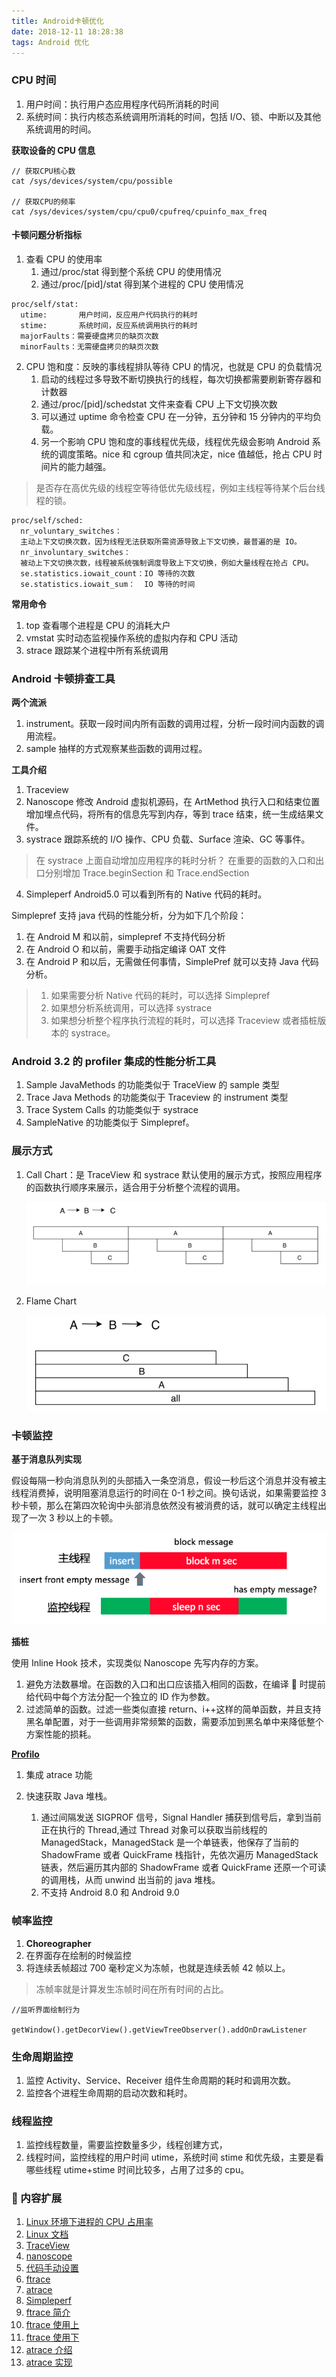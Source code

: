```yaml
---
title: Android卡顿优化
date: 2018-12-11 18:28:38
tags: Android 优化
---
```


### CPU 时间

1. 用户时间：执行用户态应用程序代码所消耗的时间
2. 系统时间：执行内核态系统调用所消耗的时间，包括 I/O、锁、中断以及其他系统调用的时间。

**获取设备的 CPU 信息**

```
// 获取CPU核心数
cat /sys/devices/system/cpu/possible

// 获取CPU的频率
cat /sys/devices/system/cpu/cpu0/cpufreq/cpuinfo_max_freq
```

#### 卡顿问题分析指标

1. 查看 CPU 的使用率
   1. 通过/proc/stat 得到整个系统 CPU 的使用情况
   2. 通过/proc/[pid]/stat 得到某个进程的 CPU 使用情况

```
proc/self/stat:
  utime:       用户时间，反应用户代码执行的耗时
  stime:       系统时间，反应系统调用执行的耗时
  majorFaults：需要硬盘拷贝的缺页次数
  minorFaults：无需硬盘拷贝的缺页次数
```

2. CPU 饱和度：反映的事线程排队等待 CPU 的情况，也就是 CPU 的负载情况
   1. 启动的线程过多导致不断切换执行的线程，每次切换都需要刷新寄存器和计数器
   2. 通过/proc/[pid]/schedstat 文件来查看 CPU 上下文切换次数
   3. 可以通过 uptime 命令检查 CPU 在一分钟，五分钟和 15 分钟内的平均负载。
   4. 另一个影响 CPU 饱和度的事线程优先级，线程优先级会影响 Android 系统的调度策略。nice 和 cgroup 值共同决定，nice 值越低，抢占 CPU 时间片的能力越强。

> 是否存在高优先级的线程空等待低优先级线程，例如主线程等待某个后台线程的锁。

```
proc/self/sched:
  nr_voluntary_switches：
  主动上下文切换次数，因为线程无法获取所需资源导致上下文切换，最普遍的是 IO。
  nr_involuntary_switches：
  被动上下文切换次数，线程被系统强制调度导致上下文切换，例如大量线程在抢占 CPU。
  se.statistics.iowait_count：IO 等待的次数
  se.statistics.iowait_sum：  IO 等待的时间
```

**常用命令**

1. top 查看哪个进程是 CPU 的消耗大户
2. vmstat 实时动态监视操作系统的虚拟内存和 CPU 活动
3. strace 跟踪某个进程中所有系统调用

### Android 卡顿排查工具

**两个流派**

1. instrument。获取一段时间内所有函数的调用过程，分析一段时间内函数的调用流程。
2. sample 抽样的方式观察某些函数的调用过程。

**工具介绍**

1. Traceview
2. Nanoscope 修改 Android 虚拟机源码，在 ArtMethod 执行入口和结束位置增加埋点代码，将所有的信息先写到内存，等到 trace 结束，统一生成结果文件。
3. systrace 跟踪系统的 I/O 操作、CPU 负载、Surface 渲染、GC 等事件。

> 在 systrace 上面自动增加应用程序的耗时分析？
> 在重要的函数的入口和出口分别增加 Trace.beginSection 和 Trace.endSection

4. Simpleperf Android5.0 可以看到所有的 Native 代码的耗时。

Simplepref 支持 java 代码的性能分析，分为如下几个阶段：

1. 在 Android M 和以前，simplepref 不支持代码分析
2. 在 Android O 和以前，需要手动指定编译 OAT 文件
3. 在 Android P 和以后，无需做任何事情，SimplePref 就可以支持 Java 代码分析。

> 1. 如果需要分析 Native 代码的耗时，可以选择 Simplepref
> 2. 如果想分析系统调用，可以选择 systrace
> 3. 如果想分析整个程序执行流程的耗时，可以选择 Traceview 或者插桩版本的 systrace。

### Android 3.2 的 profiler 集成的性能分析工具

1. Sample JavaMethods 的功能类似于 TraceView 的 sample 类型
2. Trace Java Methods 的功能类似于 Traceview 的 instrument 类型
3. Trace System Calls 的功能类似于 systrace
4. SampleNative 的功能类似于 Simplepref。

### 展示方式

1. Call Chart：是 TraceView 和 systrace 默认使用的展示方式，按照应用程序的函数执行顺序来展示，适合用于分析整个流程的调用。

   ![方法调用](../images/方法调用.png)

2. Flame Chart

   ![flame_chart](../images/flame_chart.png)

### 卡顿监控

**基于消息队列实现**

假设每隔一秒向消息队列的头部插入一条空消息，假设一秒后这个消息并没有被主线程消费掉，说明阻塞消息运行的时间在 0-1 秒之间。换句话说，如果需要监控 3 秒卡顿，那么在第四次轮询中头部消息依然没有被消费的话，就可以确定主线程出现了一次 3 秒以上的卡顿。

![消息队列](../images/消息队列.png)

**插桩**

使用 Inline Hook 技术，实现类似 Nanoscope 先写内存的方案。

1. 避免方法数暴增。在函数的入口和出口应该插入相同的函数，在编译  时提前给代码中每个方法分配一个独立的 ID 作为参数。
2. 过滤简单的函数。过滤一些类似直接 return、i++这样的简单函数，并且支持黑名单配置，对于一些调用非常频繁的函数，需要添加到黑名单中来降低整个方案性能的损耗。

**[Profilo](https://github.com/facebookincubator/profilo)**

1. 集成 atrace 功能
2. 快速获取 Java 堆栈。

   1. 通过间隔发送 SIGPROF 信号，Signal Handler 捕获到信号后，拿到当前正在执行的 Thread,通过 Thread 对象可以获取当前线程的 ManagedStack，ManagedStack 是一个单链表，他保存了当前的 ShadowFrame 或者 QuickFrame 栈指针，先依次遍历 ManagedStack 链表，然后遍历其内部的 ShadowFrame 或者 QuickFrame 还原一个可读的调用栈，从而 unwind 出当前的 java 堆栈。
   2. 不支持 Android 8.0 和 Android 9.0

### 帧率监控

1. **Choreographer**
2. 在界面存在绘制的时候监控
3. 将连续丢帧超过 700 毫秒定义为冻帧，也就是连续丢帧 42 帧以上。

> 冻帧率就是计算发生冻帧时间在所有时间的占比。

```
//监听界面绘制行为

getWindow().getDecorView().getViewTreeObserver().addOnDrawListener
```

### 生命周期监控

1. 监控 Activity、Service、Receiver 组件生命周期的耗时和调用次数。
2. 监控各个进程生命周期的启动次数和耗时。

### 线程监控

1. 监控线程数量，需要监控数量多少，线程创建方式，
2. 线程时间，监控线程的用户时间 utime，系统时间 stime 和优先级，主要是看哪些线程 utime+stime 时间比较多，占用了过多的 cpu。

###  内容扩展

1. [Linux 环境下进程的 CPU 占用率](http://www.samirchen.com/linux-cpu-performance/)
2. [Linux 文档](http://man7.org/linux/man-pages/man5/proc.5.html)
3. [TraceView](http://developer.android.com/studio/profile/generate-trace-logs)
4. [nanoscope](http://github.com/uber/nanoscope)
5. [代码手动设置](http://github.com/uber/nanoscope/wiki/Architecture%3A-Nanoscope-ROM#java-api)
6. [ftrace](http://source.android.com/devices/tech/debug/ftrace)
7. [atrace](http://android.googlesource.com/platform/frameworks/native/+/master/cmds/atrace/atrace.cpp)
8. [Simpleperf](http://android.googlesource.com/platform/system/extras/+/master/simpleperf/doc/README.md)
9. [ftrace 简介](http://www.ibm.com/developerworks/cn/linux/l-cn-ftrace/index.html)
10. [ftrace 使用上](http://www.ibm.com/developerworks/cn/linux/l-cn-ftrace1/index.html)
11. [ftrace 使用下](http://www.ibm.com/developerworks/cn/linux/l-cn-ftrace2/index.html)
12. [atrace 介绍](http://source.android.com/devices/tech/debug/ftrace)
13. [atrace 实现](http://android.googlesource.com/platform/frameworks/native/+/master/cmds/atrace/atrace.cpp)
